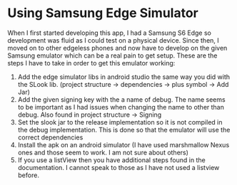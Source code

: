 # Using Samsung Edge Simulator

When I first started developing this app, I had a Samsung S6 Edge so development was fluid as I could test on a physical device. Since then, I moved on to other edgeless phones and now have to develop on the given Samsung emulator which can be a real pain to get setup. These are the steps I have to take in order to get this emulator working:

1. Add the edge simulator libs in android studio the same way you did with the SLook lib. (project structure -> dependencies -> plus symbol -> Add Jar)
2. Add the given signing key with the a name of debug. The name seems to be important as I had issues when changing the name to other than debug. Also found in project structure -> Signing
3. Set the slook jar to the release implementation so it is not compiled in the debug implementation. This is done so that the emulator will use the correct dependencies
4. Install the apk on an android simulator (I have used marshmallow Nexus ones and those seem to work. I am not sure about others)
5. If you use a listView then you have additional steps found in the documentation. I cannot speak to those as I have not used a listview before. 